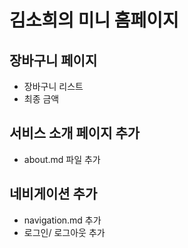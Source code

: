 # 김소희의 미니 홈페이지


## 장바구니 페이지
- 장바구니 리스트
- 최종 금액 

## 서비스 소개 페이지 추가
- about.md 파일 추가

## 네비게이션 추가
- navigation.md 추가
- 로그인/ 로그아웃 추가
